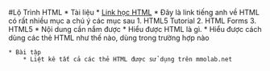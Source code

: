 #Lộ Trình HTML
    * Tài liệu
        * [Link học HTML](https://www.w3schools.com/html/default.asp "Link học bằng tiếng anh")
            * Đây là link tiếng anh về HTML có rất nhiều mục a chú ý các mục sau
                1. HTML5 Tutorial
                2. HTML Forms
                3. HTML5
    * Nội dung cần nắm được
        * Hiểu được HTML là gì.
        * Hiểu được cách dùng các thẻ HTML như thế nào, dùng trong trường hợp nào

    * Bài tập
        * Liệt kê tất cả các thẻ HTML được sử dụng trên mmolab.net 
